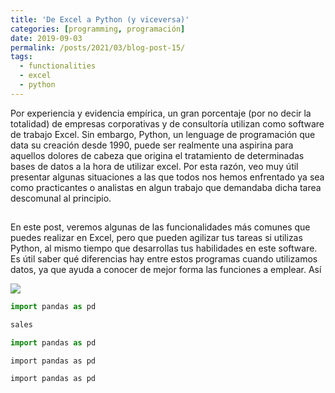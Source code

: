 ```yaml
---
title: 'De Excel a Python (y viceversa)'
categories: [programming, programación]
date: 2019-09-03
permalink: /posts/2021/03/blog-post-15/
tags:
  - functionalities
  - excel
  - python
---
```


Por experiencia y evidencia empírica, un gran porcentaje (por no decir la totalidad) de empresas corporativas y de consultoría utilizan como software de trabajo Excel. Sin embargo, Python, un lenguage de programación que data su creación desde 1990, puede ser realmente una aspirina para aquellos dolores de cabeza que origina el tratamiento de determinadas bases de datos a la hora de utilizar excel. Por esta razón, veo muy útil presentar algunas situaciones a las que todos nos hemos enfrentado ya sea como practicantes o analistas en algun trabajo que demandaba dicha tarea descomunal al principio.

## 





<!---
```json
{
  "firstName": "John",
  "lastName": "Smith",
  "age": 25
}
```
--->


En este post, veremos algunas de las funcionalidades más comunes que puedes realizar en Excel, pero que pueden agilizar tus tareas si utilizas Python, al mismo tiempo que desarrollas tus habilidades en este software. Es útil saber qué diferencias hay entre estos programas cuando utilizamos datos, ya que ayuda a conocer de mejor forma las funciones a emplear. Así



<img src="https://raw.githack.com/condehub5/condehub5.github.io/master/images/posts/2018-02-24-blog-post-1/imagepost1.jpg" />


```python
import pandas as pd

```

```python
sales

```


```python
import pandas as pd
```



```
import pandas as pd

```



```
import pandas as pd

```